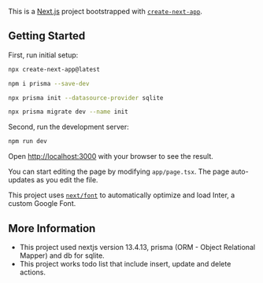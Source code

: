 This is a [Next.js](https://nextjs.org/) project bootstrapped with [`create-next-app`](https://github.com/vercel/next.js/tree/canary/packages/create-next-app).

## Getting Started
First, run initial setup:

```bash
npx create-next-app@latest

npm i prisma --save-dev

npx prisma init --datasource-provider sqlite

npx prisma migrate dev --name init
```

Second, run the development server:

```bash
npm run dev
```

Open [http://localhost:3000](http://localhost:3000) with your browser to see the result.

You can start editing the page by modifying `app/page.tsx`. The page auto-updates as you edit the file.

This project uses [`next/font`](https://nextjs.org/docs/basic-features/font-optimization) to automatically optimize and load Inter, a custom Google Font.

## More Information

- This project used nextjs version 13.4.13, prisma (ORM - Object Relational Mapper) and db for sqlite.
- This project works todo list that include insert, update and delete actions.
